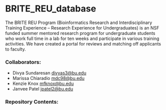 # BRITE_REU_database
The BRITE REU Program (Bioinformatics Research and Interdisciplinary Training Experience –
Research Experience for Undergraduates) is an NSF funded summer mentored research program
for undergraduate students who work full time in a lab for ten weeks and participate in various
training activities. We have created a portal for reviews and matching off applicants to faculty.

### Collaborators: 
- Divya Sundaresan divyas3@bu.edu
- Marissa Chiaradio mdc98@bu.edu
- Kenzie Knox mfknox@bu.edu
- Janvee Patel jpatel2@bu.edu

### Repository Contents:
